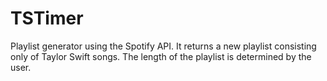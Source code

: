 # TSTimer
Playlist generator using the Spotify API. It returns a new playlist consisting only of Taylor Swift songs. The length of the playlist is determined by the user.
